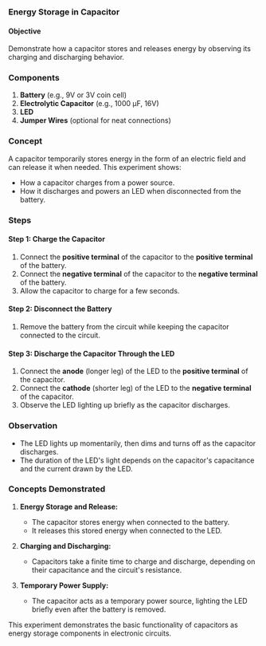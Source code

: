 ### **Energy Storage in Capacitor**

#### **Objective**

Demonstrate how a capacitor stores and releases energy by observing its charging and discharging behavior.

### **Components**

1. **Battery** (e.g., 9V or 3V coin cell)
2. **Electrolytic Capacitor** (e.g., 1000 µF, 16V)
3. **LED**
4. **Jumper Wires** (optional for neat connections)

### **Concept**

A capacitor temporarily stores energy in the form of an electric field and can release it when needed. This experiment shows:

- How a capacitor charges from a power source.
- How it discharges and powers an LED when disconnected from the battery.

### **Steps**

#### Step 1: Charge the Capacitor

1. Connect the **positive terminal** of the capacitor to the **positive terminal** of the battery.
2. Connect the **negative terminal** of the capacitor to the **negative terminal** of the battery.
3. Allow the capacitor to charge for a few seconds.

#### Step 2: Disconnect the Battery

1. Remove the battery from the circuit while keeping the capacitor connected to the circuit.

#### Step 3: Discharge the Capacitor Through the LED

1. Connect the **anode** (longer leg) of the LED to the **positive terminal** of the capacitor.
2. Connect the **cathode** (shorter leg) of the LED to the **negative terminal** of the capacitor.
3. Observe the LED lighting up briefly as the capacitor discharges.

### **Observation**

- The LED lights up momentarily, then dims and turns off as the capacitor discharges.
- The duration of the LED's light depends on the capacitor's capacitance and the current drawn by the LED.

### **Concepts Demonstrated**

1. **Energy Storage and Release:**
   - The capacitor stores energy when connected to the battery.
   - It releases this stored energy when connected to the LED.
   
2. **Charging and Discharging:**
   - Capacitors take a finite time to charge and discharge, depending on their capacitance and the circuit's resistance.

3. **Temporary Power Supply:**
   - The capacitor acts as a temporary power source, lighting the LED briefly even after the battery is removed.

This experiment demonstrates the basic functionality of capacitors as energy storage components in electronic circuits.
